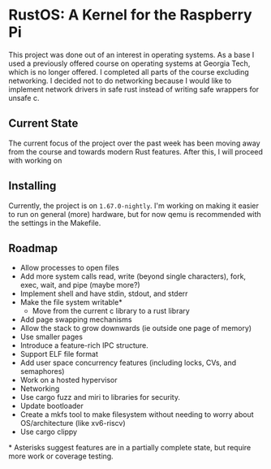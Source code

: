 # RustOS: A Kernel for the Raspberry Pi

This project was done out of an interest in operating systems. As a base I used
a previously offered course on operating systems at Georgia Tech, which is no 
longer offered. I completed all parts of the course excluding networking. I 
decided not to do networking because I would like to implement network drivers 
in safe rust instead of writing safe wrappers for unsafe c.

## Current State
The current focus of the project over the past week has been moving away from 
the course and towards modern Rust features. After this, I will proceed with 
working on

## Installing
Currently, the project is on `1.67.0-nightly`. I'm working on making it easier 
to run on general (more) hardware, but for now qemu is recommended with the 
settings in the Makefile.  

## Roadmap

* Allow processes to open files
* Add more system calls read, write (beyond single characters), fork, exec, wait, and pipe (maybe more?)
* Implement shell and have stdin, stdout, and stderr
* Make the file system writable*
    * Move from the current c library to a rust library
* Add page swapping mechanisms
* Allow the stack to grow downwards (ie outside one page of memory)
* Use smaller pages
* Introduce a feature-rich IPC structure.
* Support ELF file format
* Add user space concurrency features (including locks, CVs, and semaphores)
* Work on a hosted hypervisor
* Networking
* Use cargo fuzz and miri to libraries for security.
* Update bootloader
* Create a mkfs tool to make filesystem without needing to worry about OS/architecture (like xv6-riscv)
* Use cargo clippy

\* Asterisks suggest features are in a partially complete state, but require more work or coverage testing.